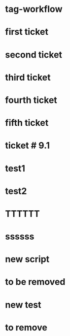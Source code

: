 # tag-workflow

# first ticket
# second ticket

# third ticket
# fourth ticket

# fifth ticket

# ticket # 9.1
# test1
# test2

# TTTTTT
# ssssss

# new script
# to be removed 

# new test
# to remove
